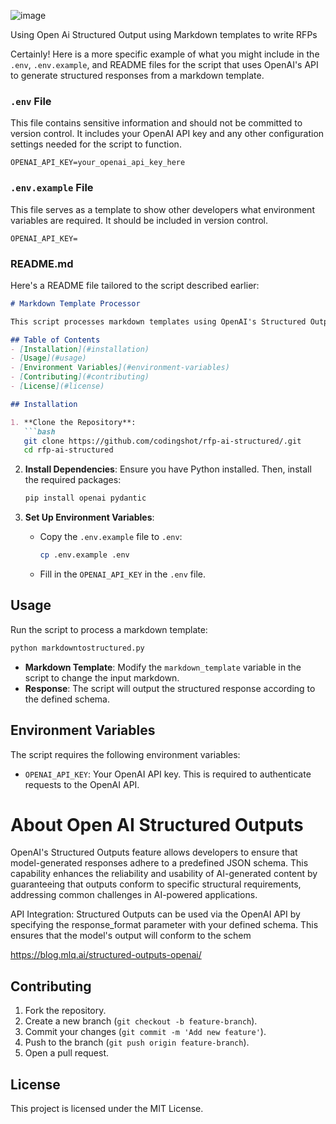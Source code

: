 ![image](https://github.com/user-attachments/assets/2269a3c8-920c-4ca5-a03a-9000245b8c8f)

Using Open Ai Structured Output using Markdown templates  to write RFPs

Certainly! Here is a more specific example of what you might include in the `.env`, `.env.example`, and README files for the script that uses OpenAI's API to generate structured responses from a markdown template.

### **`.env` File**

This file contains sensitive information and should not be committed to version control. It includes your OpenAI API key and any other configuration settings needed for the script to function.

```plaintext
OPENAI_API_KEY=your_openai_api_key_here
```

### **`.env.example` File**

This file serves as a template to show other developers what environment variables are required. It should be included in version control.

```plaintext
OPENAI_API_KEY=
```

### **README.md**

Here's a README file tailored to the script described earlier:

```markdown
# Markdown Template Processor

This script processes markdown templates using OpenAI's Structured Output API to generate structured responses.

## Table of Contents
- [Installation](#installation)
- [Usage](#usage)
- [Environment Variables](#environment-variables)
- [Contributing](#contributing)
- [License](#license)

## Installation

1. **Clone the Repository**:
   ```bash
   git clone https://github.com/codingshot/rfp-ai-structured/.git
   cd rfp-ai-structured
   ```

2. **Install Dependencies**:
   Ensure you have Python installed. Then, install the required packages:
   ```bash
   pip install openai pydantic
   ```

3. **Set Up Environment Variables**:
   - Copy the `.env.example` file to `.env`:
     ```bash
     cp .env.example .env
     ```
   - Fill in the `OPENAI_API_KEY` in the `.env` file.

## Usage

Run the script to process a markdown template:

```bash
python markdowntostructured.py
```

- **Markdown Template**: Modify the `markdown_template` variable in the script to change the input markdown.
- **Response**: The script will output the structured response according to the defined schema.

## Environment Variables

The script requires the following environment variables:

- `OPENAI_API_KEY`: Your OpenAI API key. This is required to authenticate requests to the OpenAI API.


# About Open AI Structured Outputs
OpenAI's Structured Outputs feature allows developers to ensure that model-generated responses adhere to a predefined JSON schema. This capability enhances the reliability and usability of AI-generated content by guaranteeing that outputs conform to specific structural requirements, addressing common challenges in AI-powered applications.

API Integration: Structured Outputs can be used via the OpenAI API by specifying the response_format parameter with your defined schema. This ensures that the model's output will conform to the schem

https://blog.mlq.ai/structured-outputs-openai/

## Contributing

1. Fork the repository.
2. Create a new branch (`git checkout -b feature-branch`).
3. Commit your changes (`git commit -m 'Add new feature'`).
4. Push to the branch (`git push origin feature-branch`).
5. Open a pull request.

## License

This project is licensed under the MIT License.
```